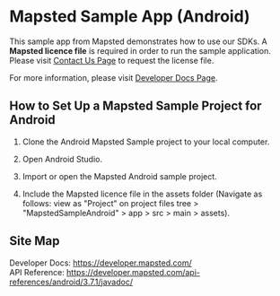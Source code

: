<h1>Mapsted Sample App (Android)</h1>

This sample app from Mapsted demonstrates how to use our SDKs. A <b>Mapsted licence file</b> is required in order to run the sample application. Please visit <a href="https://mapsted.com/contact-us">Contact Us Page</a> to request the license file.

For more information, please visit <a href="https://developer.mapsted.com/">Developer Docs Page</a>.

<h2>How to Set Up a Mapsted Sample Project for Android</h2>

1. Clone the Android Mapsted Sample project to your local computer.

2. Open Android Studio.

3. Import or open the Mapsted Android sample project.

4. Include the Mapsted licence file in the assets folder (Navigate as follows: view as "Project" on project files tree > "MapstedSampleAndroid" > app > src > main > assets).

<h2>Site Map</h2>

Developer Docs: https://developer.mapsted.com/
<br/>API Reference: https://developer.mapsted.com/api-references/android/3.7.1/javadoc/

